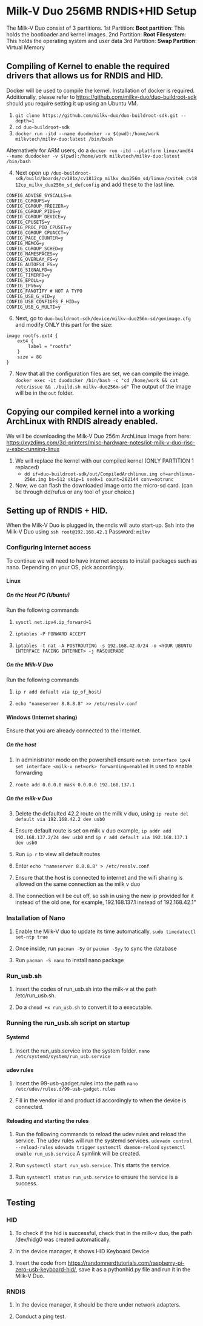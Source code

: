 # Milk-V Duo 256MB RNDIS+HID Setup

The Milk-V Duo consist of 3 partitions.
1st Partition: **Boot partition**: This holds the bootloader and kernel images.
2nd Partition: **Root Filesystem**: This holds the operating system and user data
3rd Partition: **Swap Partition**: Virtual Memory

## Compiling of Kernel to enable the required drivers that allows us for RNDIS and HID.
Docker will be used to compile the kernel. Installation of docker is required. Additionally, please refer to https://github.com/milkv-duo/duo-buildroot-sdk should you require setting it up using an Ubuntu VM.

1. `git clone https://github.com/milkv-duo/duo-buildroot-sdk.git --depth=1`
2. `cd duo-buildroot-sdk`
3. `docker run -itd --name duodocker -v $(pwd):/home/work milkvtech/milkv-duo:latest /bin/bash`

Alternatively for ARM users, do a `docker run -itd --platform linux/amd64 --name duodocker -v $(pwd):/home/work milkvtech/milkv-duo:latest /bin/bash`

4. Next open up
`/duo-buildroot-sdk/build/boards/cv181x/cv1812cp_milkv_duo256m_sd/linux/cvitek_cv1812cp_milkv_duo256m_sd_defconfig` and add these to the last line.

```
CONFIG_ADVISE_SYSCALLS=n
CONFIG_CGROUPS=y
CONFIG_CGROUP_FREEZER=y
CONFIG_CGROUP_PIDS=y
CONFIG_CGROUP_DEVICE=y
CONFIG_CPUSETS=y
CONFIG_PROC_PID_CPUSET=y
CONFIG_CGROUP_CPUACCT=y
CONFIG_PAGE_COUNTER=y
CONFIG_MEMCG=y
CONFIG_CGROUP_SCHED=y
CONFIG_NAMESPACES=y
CONFIG_OVERLAY_FS=y
CONFIG_AUTOFS4_FS=y
CONFIG_SIGNALFD=y
CONFIG_TIMERFD=y
CONFIG_EPOLL=y
CONFIG_IPV6=y
CONFIG_FANOTIFY # NOT A TYPO
CONFIG_USB_G_HID=y
CONFIG_USB_CONFIGFS_F_HID=y
CONFIG_USB_G_MULTI=y
```
6. Next, go to
`duo-buildroot-sdk/device/milkv-duo256m-sd/genimage.cfg` and modify ONLY this part for the size:
```
image rootfs.ext4 {
	ext4 {
		label = "rootfs"
	}
	size = 8G
}
```
7. Now that all the configuration files are set, we can compile the image.
`docker exec -it duodocker /bin/bash -c "cd /home/work && cat /etc/issue && ./build.sh milkv-duo256m-sd"`
The output of the image will be in the `out` folder.

## Copying our compiled kernel into a working ArchLinux with RNDIS already enabled.
We will be downloading the Milk-V Duo 256m ArchLinux Image from here: https://xyzdims.com/3d-printers/misc-hardware-notes/iot-milk-v-duo-risc-v-esbc-running-linux

1. We will replace the kernel with our compiled kernel (ONLY PARTITION 1 replaced)
    - `dd if=duo-buildroot-sdk/out/CompiledArchlinux.img of=archlinux-256m.img bs=512 skip=1 seek=1 count=262144 conv=notrunc`
2. Now, we can flash the downloaded image onto the micro-sd card. (can be through dd/rufus or any tool of your choice.)


## Setting up of RNDIS + HID.
When the Milk-V Duo is plugged in, the rndis will auto start-up.
Ssh into the Milk-V Duo using `ssh root@192.168.42.1`
Password: `milkv`

### Configuring internet access
To continue we will need to have internet access to install packages such as nano. Depending on your OS, pick accordingly.

#### Linux 
##### On the Host PC (Ubuntu)
Run the following commands
1. `sysctl net.ipv4.ip_forward=1`

2. `iptables -P FORWARD ACCEPT`

3. `iptables -t nat -A POSTROUTING -s 192.168.42.0/24 -o <YOUR UBUNTU INTERFACE FACING INTERNET> -j MASQUERADE`

##### On the Milk-V Duo
Run the following commands
1. `ip r add default via ip_of_host`/

2. `echo "nameserver 8.8.8.8" >> /etc/resolv.conf`

#### Windows (Internet sharing)
Ensure that you are already connected to the internet.

##### On the host
1. In administrator mode on the powershell ensure `netsh interface ipv4 set interface <milk-v network> forwarding=enabled` is used to enable forwarding

2. `route add 0.0.0.0 mask 0.0.0.0 192.168.137.1`

##### On the milk-v Duo
3. Delete the defaulted 42.2 route on the milk v duo, using `ip route del default via 192.168.42.2 dev usb0`

4. Ensure default route is set on milk v duo example, `ip addr add 192.168.137.2/24 dev usb0` and `ip r add default via 192.168.137.1 dev usb0`

5. Run `ip r` to view all default routes

6. Enter `echo "nameserver 8.8.8.8" > /etc/resolv.conf`

7. Ensure that the host is connected to internet and the wifi sharing is allowed on the same connection as the milk v duo

8. The connection will be cut off, so ssh in using the new ip provided for it instead of the old one, for example, 192.168.137.1 instead of 192.168.42.1”

### Installation of Nano
1. Enable the Milk-V duo to update its time automatically. `sudo timedatectl set-ntp true`

2. Once inside, run `pacman -Sy` or `pacman -Syy` to sync the database

3. Run `pacman -S nano` to install nano package

### Run_usb.sh
1. Insert the codes of run_usb.sh into the milk-v at the path /etc/run_usb.sh.

2. Do a `chmod +x run_usb.sh` to convert it to a executable.

### Running the run_usb.sh script on startup
#### Systemd
1. Insert the run_usb.service into the system folder. `nano /etc/systemd/system/run_usb.service`

#### udev rules
1. Insert the 99-usb-gadget.rules into the path `nano /etc/udev/rules.d/99-usb-gadget.rules`

2. Fill in the vendor id and product id accordingly to when the device is connected. 

#### Reloading and starting the rules 
1. Run the following commands to reload the udev rules and reload the service. The udev rules will run the systemd services.
`udevadm control --reload-rules`
`udevadm trigger`
`systemctl daemon-reload`
`systemctl enable run_usb.service`
A symlink will be created.

2. Run `systemctl start run_usb.service`. This starts the service.

3. Run `systemctl status run_usb.service` to ensure the service is a success.

## Testing
### HID
1. To check if the hid is successful, check that in the milk-v duo, the path /dev/hidg0 was created automatically.

2. In the device manager, it shows HID Keyboard Device

3. Insert the code from https://randomnerdtutorials.com/raspberry-pi-zero-usb-keyboard-hid/, save it as a pythonhid.py file and run it in the Milk-V Duo.

### RNDIS
1. In the device manager, it should be there under network adapters.

2. Conduct a ping test.
